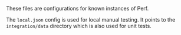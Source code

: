 These files are configurations for known instances of Perf.

The `local.json` config is used for local manual testing. It points to the
`integration/data` directory which is also used for unit tests.
